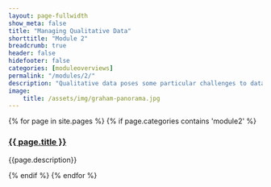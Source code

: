```yaml
---
layout: page-fullwidth
show_meta: false
title: "Managing Qualitative Data"
shorttitle: "Module 2"
breadcrumb: true
header: false
hidefooter: false
categories: [moduleoverviews]
permalink: "/modules/2/"
description: "Qualitative data poses some particular challenges to data management."
image:
    title: /assets/img/graham-panorama.jpg
---
```

<div class="item">
  {% for page in site.pages %}
    {% if page.categories contains 'module2' %}
      <h3><a href="{{ site.url }}{{ site.baseurl }}{{ page.url }}">{{ page.title }}</a></h3>
      <p>{{page.description}}</p>  
    {% endif %}
  {% endfor %}
</div>
